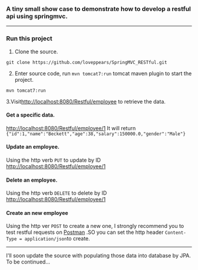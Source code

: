### A tiny small show case to demonstrate how to develop a restful api using springmvc.
---
### Run this project
1. Clone the source.
```
git clone https://github.com/loveppears/SpringMVC_RESTful.git
```

2. Enter source code, run ```mvn tomcat7:run``` tomcat maven plugin to start the project.
```
mvn tomcat7:run
```

3.Visit[http://localhost:8080/Restful/employee](http://localhost:8080/Restful/employee) to retrieve the data.
#### Get a specific data. 
[http://localhost:8080/Restful/employee/1](http://localhost:8080/Restful/employee/1) It will return ```{"id":1,"name":"Beckett","age":38,"salary":150000.0,"gender":"Male"}```

#### Update an employee.
Using the http verb ```PUT``` to update by ID [http://localhost:8080/Restful/employee/1](http://localhost:8080/Restful/employee/1)

#### Delete an employee.
Using the http verb ```DELETE``` to delete by ID [http://localhost:8080/Restful/employee/1](http://localhost:8080/Restful/employee/1) 

#### Create an new employee
Using the http ver ```POST``` to create a new one, I strongly recommend you to test restful requests on [Postman](https://www.getpostman.com/) .SO you can set the http header ```Content-Type = application/json```to create.


---
I'll soon update the source with populating those data into database by JPA.
To be continued...
